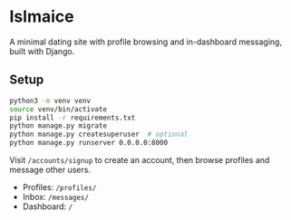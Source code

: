# Islmaice

A minimal dating site with profile browsing and in-dashboard messaging, built with Django.

## Setup

```bash
python3 -m venv venv
source venv/bin/activate
pip install -r requirements.txt
python manage.py migrate
python manage.py createsuperuser  # optional
python manage.py runserver 0.0.0.0:8000
```

Visit `/accounts/signup` to create an account, then browse profiles and message other users.

- Profiles: `/profiles/`
- Inbox: `/messages/`
- Dashboard: `/`